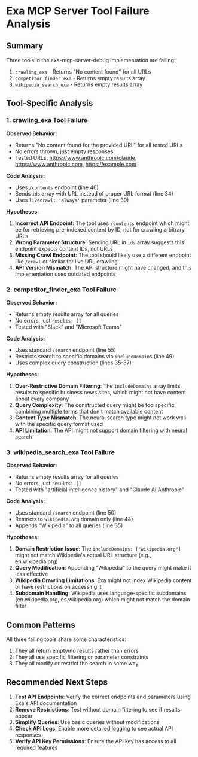 # Exa MCP Server Tool Failure Analysis

## Summary
Three tools in the exa-mcp-server-debug implementation are failing:
1. `crawling_exa` - Returns "No content found" for all URLs
2. `competitor_finder_exa` - Returns empty results array
3. `wikipedia_search_exa` - Returns empty results array

## Tool-Specific Analysis

### 1. crawling_exa Tool Failure

**Observed Behavior:**
- Returns "No content found for the provided URL" for all tested URLs
- No errors thrown, just empty responses
- Tested URLs: https://www.anthropic.com/claude, https://www.anthropic.com, https://example.com

**Code Analysis:**
- Uses `/contents` endpoint (line 46)
- Sends `ids` array with URL instead of proper URL format (line 34)
- Uses `livecrawl: 'always'` parameter (line 39)

**Hypotheses:**
1. **Incorrect API Endpoint**: The tool uses `/contents` endpoint which might be for retrieving pre-indexed content by ID, not for crawling arbitrary URLs
2. **Wrong Parameter Structure**: Sending URL in `ids` array suggests this endpoint expects content IDs, not URLs
3. **Missing Crawl Endpoint**: The tool should likely use a different endpoint like `/crawl` or similar for live URL crawling
4. **API Version Mismatch**: The API structure might have changed, and this implementation uses outdated endpoints

### 2. competitor_finder_exa Tool Failure

**Observed Behavior:**
- Returns empty results array for all queries
- No errors, just `results: []`
- Tested with "Slack" and "Microsoft Teams"

**Code Analysis:**
- Uses standard `/search` endpoint (line 55)
- Restricts search to specific domains via `includeDomains` (line 49)
- Uses complex query construction (lines 35-37)

**Hypotheses:**
1. **Over-Restrictive Domain Filtering**: The `includeDomains` array limits results to specific business news sites, which might not have content about every company
2. **Query Complexity**: The constructed query might be too specific, combining multiple terms that don't match available content
3. **Content Type Mismatch**: The neural search type might not work well with the specific query format used
4. **API Limitation**: The API might not support domain filtering with neural search

### 3. wikipedia_search_exa Tool Failure

**Observed Behavior:**
- Returns empty results array for all queries
- No errors, just `results: []`
- Tested with "artificial intelligence history" and "Claude AI Anthropic"

**Code Analysis:**
- Uses standard `/search` endpoint (line 50)
- Restricts to `wikipedia.org` domain only (line 44)
- Appends "Wikipedia" to all queries (line 35)

**Hypotheses:**
1. **Domain Restriction Issue**: The `includeDomains: ["wikipedia.org"]` might not match Wikipedia's actual URL structure (e.g., en.wikipedia.org)
2. **Query Modification**: Appending "Wikipedia" to the query might make it less effective
3. **Wikipedia Crawling Limitations**: Exa might not index Wikipedia content or have restrictions on accessing it
4. **Subdomain Handling**: Wikipedia uses language-specific subdomains (en.wikipedia.org, es.wikipedia.org) which might not match the domain filter

## Common Patterns

All three failing tools share some characteristics:
1. They all return empty/no results rather than errors
2. They all use specific filtering or parameter constraints
3. They all modify or restrict the search in some way

## Recommended Next Steps

1. **Test API Endpoints**: Verify the correct endpoints and parameters using Exa's API documentation
2. **Remove Restrictions**: Test without domain filtering to see if results appear
3. **Simplify Queries**: Use basic queries without modifications
4. **Check API Logs**: Enable more detailed logging to see actual API responses
5. **Verify API Key Permissions**: Ensure the API key has access to all required features